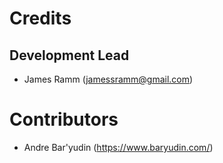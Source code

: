 # Credits

## Development Lead

-   James Ramm (jamessramm@gmail.com)

# Contributors

-   Andre Bar\'yudin (https://www.baryudin.com/)
